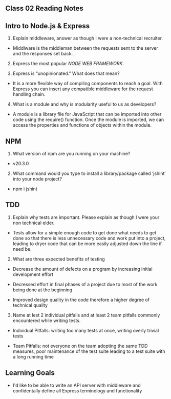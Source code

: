 ## Class 02 Reading Notes

## Intro to Node.js & Express

1. Explain middleware, answer as though I were a non-technical recruiter.

- Middlware is the middleman between the requests sent to the server and the responses set back.

2. Express the most popular _NODE_ _WEB_ _FRAMEWORK_.

3. Express is “unopinionated.” What does that mean?

- It is a more flexible way of compiling components to reach a goal. With Express you can insert any compatible middleware for the request handling chain.

4. What is a module and why is modularity useful to us as developers?

- A module is a library file for JavaScript that can be imported into other code using the require() function. Once the module is imported, we can access the properties and functions of objects within the module.

## NPM

1. What version of npm are you running on your machine?

- v20.3.0

2. What command would you type to install a library/package called ‘jshint’ into your node project?

- npm i jshint

## TDD

1. Explain why tests are important. Please explain as though I were your non technical elder.

- Tests allow for a simple enough code to get done what needs to get done so that there is less unnecessary code and work put into a project, leading to dryer code that can be more easily adjusted down the line if need be.

2. What are three expected benefits of testing

- Decrease the amount of defects on a program by increasing initial development effort

- Decressed effort in final phases of a project due to most of the work being done at the beginning

- Improved design quality in the code therefore a higher degree of technical quality

3. Name at lest 2 individual pitfalls and at least 2 team pitfalls commonly encountered while writing tests.

- Individual Pitfalls: writing too many tests at once, writing overly trivial tests

- Team Pitfalls: not everyone on the team adopting the same TDD measures, poor maintenance of the test suite leading to a test suite with a long running time

## Learning Goals

- I'd like to be able to write an API server with middleware and confidentally define all Express terminology and functionality
